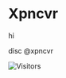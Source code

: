 # Xpncvr
hi


disc @xpncvr

![Visitors](https://api.visitorbadge.io/api/visitors?path=xpncvr%2Fxpncvr&countColor=%23263759)
